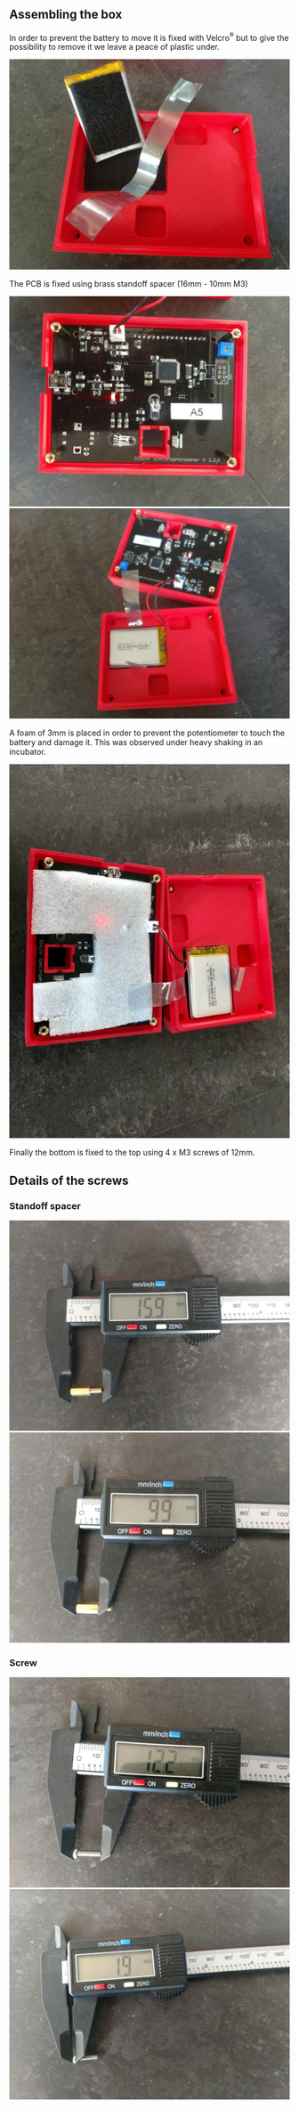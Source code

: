 
## Assembling the box

In order to prevent the battery to move it is fixed with Velcro<sup>®</sup> but to give the possibility to remove it we leave a peace of plastic under.

<img src='build1.jpg' width='600px' />

The PCB is fixed using brass standoff spacer (16mm - 10mm M3)

<img src='build2.jpg' width='600px' />

<img src='build3.jpg' width='600px' />

A foam of 3mm is placed in order to prevent the potentiometer to touch the battery and damage it. This was observed under heavy shaking in an incubator.

<img src='build4.jpg' width='600px' />

Finally the bottom is fixed to the top using 4 x M3 screws of 12mm.

## Details of the screws

### Standoff spacer

<img src='screw1-1.jpg'>

<img src='screw1-2.jpg'>

### Screw

<img src='screw2-1.jpg'>

<img src='screw2-2.jpg'>